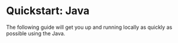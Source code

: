 # Quickstart: Java

The following guide will get you up and running locally as quickly as
possible using the Java.
